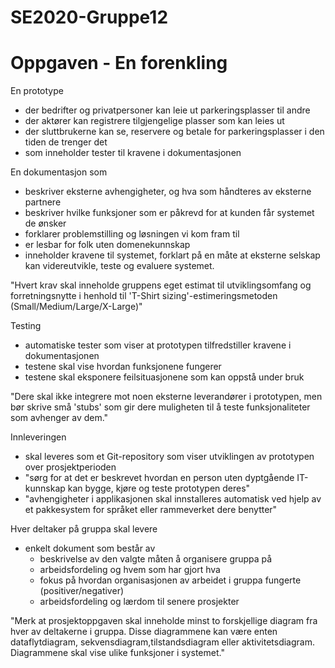# SE2020-Gruppe12

# Oppgaven - En forenkling

En prototype
- der bedrifter og privatpersoner kan leie ut parkeringsplasser til andre
- der aktører kan registrere tilgjengelige plasser som kan leies ut
- der sluttbrukerne kan se, reservere og betale for parkeringsplasser i den tiden de trenger det
- som inneholder tester til kravene i dokumentasjonen

En dokumentasjon som
- beskriver eksterne avhengigheter, og hva som håndteres av eksterne partnere
- beskriver hvilke funksjoner som er påkrevd for at kunden får systemet de ønsker
- forklarer problemstilling og løsningen vi kom fram til
- er lesbar for folk uten domenekunnskap
- inneholder kravene til systemet, forklart på en måte at eksterne selskap kan videreutvikle, teste og evaluere systemet.

"Hvert krav skal inneholde gruppens eget estimat til utviklingsomfang og forretningsnytte i henhold til 'T-Shirt sizing'-estimeringsmetoden (Small/Medium/Large/X-Large)"

Testing
- automatiske tester som viser at prototypen tilfredstiller kravene i dokumentasjonen
- testene skal vise hvordan funksjonene fungerer
- testene skal eksponere feilsituasjonene som kan oppstå under bruk

"Dere skal ikke integrere mot noen eksterne leverandører i prototypen, men bør skrive små 'stubs' som gir dere muligheten til å teste funksjonaliteter som avhenger av dem."

Innleveringen
- skal leveres som et Git-repository som viser utviklingen av prototypen over prosjektperioden
- "sørg for at det er beskrevet hvordan en person uten dyptgående IT-kunnskap kan bygge, kjøre og teste prototypen deres"
- "avhengigheter i applikasjonen skal innstalleres automatisk ved hjelp av et pakkesystem for språket eller rammeverket dere benytter"

Hver deltaker på gruppa skal levere
- enkelt dokument som består av
    - beskrivelse av den valgte måten å organisere gruppa på
    - arbeidsfordeling og hvem som har gjort hva
    - fokus på hvordan organisasjonen av arbeidet i gruppa fungerte (positiver/negativer)
    - arbeidsfordeling og lærdom til senere prosjekter

"Merk at prosjektoppgaven skal inneholde minst to forskjellige diagram fra hver av deltakerne i gruppa. Disse diagrammene kan være enten dataflytdiagram, sekvensdiagram,tilstandsdiagram eller aktivitetsdiagram. Diagrammene skal vise ulike funksjoner i systemet."